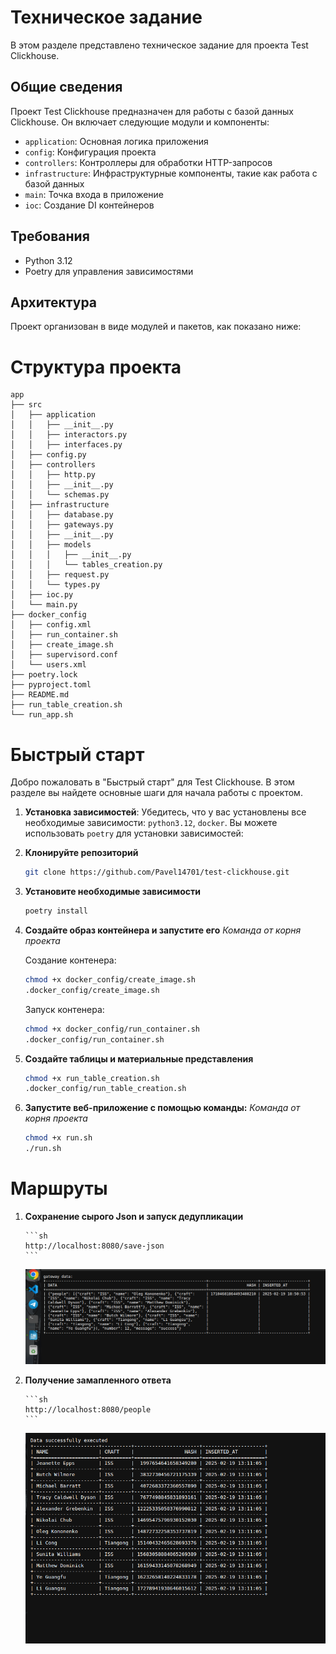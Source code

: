 Техническое задание
===================

В этом разделе представлено техническое задание для проекта Test Clickhouse.

## Общие сведения

Проект Test Clickhouse предназначен для работы с базой данных Clickhouse. Он включает следующие модули и компоненты:

- `application`: Основная логика приложения
- `config`: Конфигурация проекта
- `controllers`: Контроллеры для обработки HTTP-запросов
- `infrastructure`: Инфраструктурные компоненты, такие как работа с базой данных
- `main`: Точка входа в приложение
- `ioc`: Создание DI контейнеров
## Требования

- Python 3.12
- Poetry для управления зависимостями

## Архитектура

Проект организован в виде модулей и пакетов, как показано ниже:



Структура проекта
=================
```
app
├── src
│   ├── application
│   │   ├── __init__.py
│   │   ├── interactors.py
│   │   ├── interfaces.py
│   ├── config.py
│   ├── controllers
│   │   ├── http.py
│   │   ├── __init__.py
│   │   └── schemas.py
│   ├── infrastructure
│   │   ├── database.py
│   │   ├── gateways.py
│   │   ├── __init__.py
│   │   ├── models
│   │   │   ├── __init__.py
│   │   │   └── tables_creation.py
│   │   ├── request.py
│   │   └── types.py
│   ├── ioc.py
│   └── main.py
├── docker_config
│   ├── config.xml
│   ├── run_container.sh
│   ├── create_image.sh
│   ├── supervisord.conf
│   └── users.xml
├── poetry.lock
├── pyproject.toml
├── README.md
├── run_table_creation.sh
└── run_app.sh
```


Быстрый старт
=============

Добро пожаловать в "Быстрый старт" для Test Clickhouse. В этом разделе вы найдете основные шаги для начала работы с проектом.

1. **Установка зависимостей**:
    Убедитесь, что у вас установлены все необходимые зависимости: `python3.12`, `docker`. Вы можете использовать `poetry` для установки зависимостей:

2. **Клонируйте репозиторий**

    ```sh
    git clone https://github.com/Pavel14701/test-clickhouse.git
    ```

3.  **Установите необходимые зависимости**
    ```sh
    poetry install
    ```

4.  **Создайте образ контейнера и запустите его**
    *Команда от корня проекта*

    Создание контенера:
    ```sh
    chmod +x docker_config/create_image.sh
    .docker_config/create_image.sh
    ```

    Запуск контенера:
    ```sh
    chmod +x docker_config/run_container.sh
    .docker_config/run_container.sh
    ```

5.  **Создайте таблицы и материальные представления**

    ```sh
    chmod +x run_table_creation.sh
    .docker_config/run_table_creation.sh
    ```

6.  **Запустите веб-приложение с помощью команды:**
    *Команда от корня проекта*

    
    ```sh
    chmod +x run.sh
    ./run.sh
    ```



Маршруты
=============
1.  **Сохранение сырого Json и запуск дедупликации**

        ```sh
        http://localhost:8080/save-json
        ```

    ![Результат запроса вставки](images/create.png)

2.  **Получение замапленного ответа**

        ```sh
        http://localhost:8080/people
        ```

    ![Результат запроса чтения](images/read.png)
